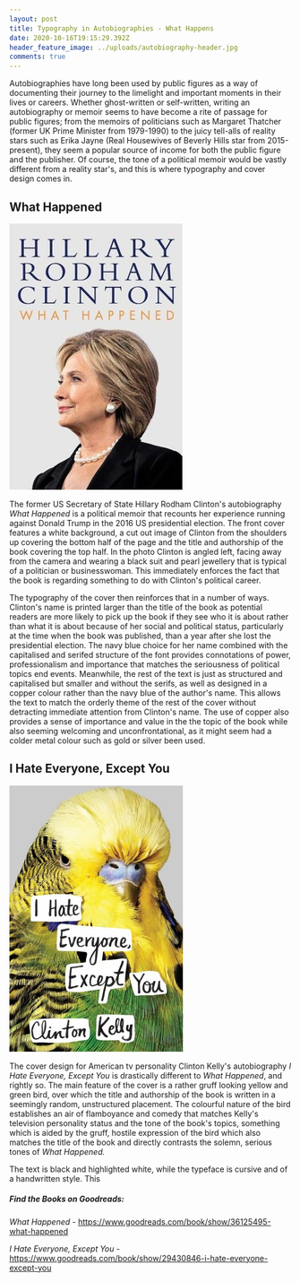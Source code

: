 ```yaml
---
layout: post
title: Typography in Autobiographies - What Happens
date: 2020-10-16T19:15:29.392Z
header_feature_image: ../uploads/autobiography-header.jpg
comments: true
---
```

Autobiographies have long been used by public figures as a way of documenting their journey to the limelight and important moments in their lives or careers. Whether ghost-written or self-written, writing an autobiography or memoir seems to have become a rite of passage for public figures; from the memoirs of politicians such as Margaret Thatcher (former UK Prime Minister from 1979-1990) to the juicy tell-alls of reality stars such as Erika Jayne (Real Housewives of Beverly Hills star from 2015-present), they seem a popular source of income for both the public figure and the publisher. Of course, the tone of a political memoir would be vastly different from a reality star's, and this is where typography and cover design comes in.

## What Happened

![](../uploads/what-happened.jpg "What Happened")

The former US Secretary of State Hillary Rodham Clinton's autobiography *What Happened* is a political memoir that recounts her experience running against Donald Trump in the 2016 US presidential election. The front cover features a white background, a cut out image of Clinton from the shoulders up covering the bottom half of the page and the title and authorship of the book covering the top half. In the photo Clinton is angled left, facing away from the camera and wearing a black suit and pearl jewellery that is typical of a politician or businesswoman. This immediately enforces the fact that the book is regarding something to do with Clinton's political career. 

The typography of the cover then reinforces that in a number of ways. Clinton's name is printed larger than the title of the book as potential readers are more likely to pick up the book if they see who it is about rather than what it is about because of her social and political status, particularly at the time when the book was published, than a year after she lost the presidential election. The navy blue choice for her name combined with the capitalised and serifed structure of the font provides connotations of power, professionalism and importance that matches the seriousness of political topics end events. Meanwhile, the rest of the text is just as structured and capitalised but smaller and without the serifs, as well as designed in a copper colour rather than the navy blue of the author's name. This allows the text to match the orderly theme of the rest of the cover without detracting immediate attention from Clinton's name. The use of copper also provides a sense of importance and value in the the topic of the book while also seeming welcoming and unconfrontational, as it might seem had a colder metal colour such as gold or silver been used.

## I Hate Everyone, Except You

![](../uploads/i-hate-everything-excepy-you.jpg "I Hate Everyone, Except You")

The cover design for American tv personality Clinton Kelly's autobiography *I Hate Everyone, Except You* is drastically different to *What Happened*, and rightly so. The main feature of the cover is a rather gruff looking yellow and green bird, over which the title and authorship of the book is written in a seemingly random, unstructured placement. The colourful nature of the bird establishes an air of flamboyance and comedy that matches Kelly's television personality status and the tone of the book's topics, something which is aided by the gruff, hostile expression of the bird which also matches the title of the book and directly contrasts the solemn, serious tones of *What Happened.*

The text is black and highlighted white, while the typeface is cursive and of a handwritten style. This 

##### Find the Books on Goodreads:

*What Happened* - <https://www.goodreads.com/book/show/36125495-what-happened> 

*I Hate Everyone, Except You* - <https://www.goodreads.com/book/show/29430846-i-hate-everyone-except-you>